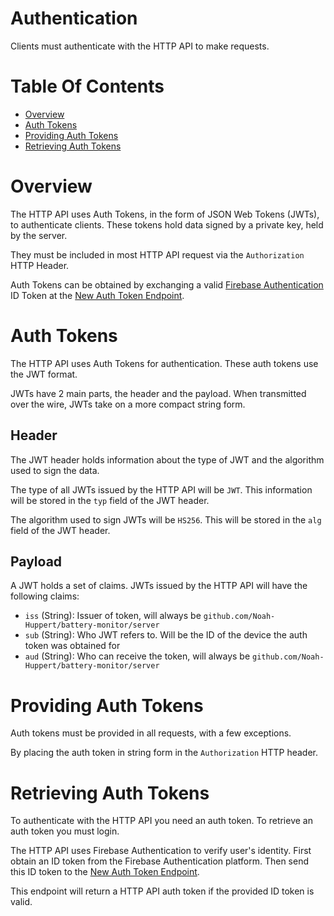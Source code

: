 # Authentication
Clients must authenticate with the HTTP API to make requests.

# Table Of Contents
- [Overview](#overview)
- [Auth Tokens](#auth-tokens)
- [Providing Auth Tokens](#providing-auth-tokens)
- [Retrieving Auth Tokens](#retrieving-auth-tokens)

# Overview
The HTTP API uses Auth Tokens, in the form of JSON Web Tokens (JWTs), to 
authenticate clients. These tokens hold data signed by a private key, 
held by the server.  

They must be included in most HTTP API request via the `Authorization` HTTP 
Header.  

Auth Tokens can be obtained by exchanging a valid 
[Firebase Authentication](https://firebase.google.com/docs/auth/) ID Token at 
the [New Auth Token Endpoint](/server/docs/endpoints/auth/tokens.md#create).

# Auth Tokens
The HTTP API uses Auth Tokens for authentication. These auth tokens use the 
JWT format.  

JWTs have 2 main parts, the header and the payload. When transmitted over the 
wire, JWTs take on a more compact string form.

## Header
The JWT header holds information about the type of JWT and the algorithm used 
to sign the data.  

The type of all JWTs issued by the HTTP API will be `JWT`. This information 
will be stored in the `typ` field of the JWT header.  

The algorithm used to sign JWTs will be `HS256`. This will be stored in the 
`alg` field of the JWT header.  

## Payload
A JWT holds a set of claims. JWTs issued by the HTTP API will have the 
following claims:

- `iss` (String): Issuer of token, will always be 
                  `github.com/Noah-Huppert/battery-monitor/server`
- `sub` (String): Who JWT refers to. Will be the ID of the device the auth token 
		  was obtained for
- `aud` (String): Who can receive the token, will always be 
                  `github.com/Noah-Huppert/battery-monitor/server`

# Providing Auth Tokens
Auth tokens must be provided in all requests, with a few exceptions.  

By placing the auth token in string form in the `Authorization` HTTP header.

# Retrieving Auth Tokens
To authenticate with the HTTP API you need an auth token. To retrieve an auth 
token you must login.  

The HTTP API uses Firebase Authentication to verify user's identity. First 
obtain an ID token from the Firebase Authentication platform. Then send this 
ID token to the [New Auth Token Endpoint](/server/docs/endpoints/auth/tokens.md#create).  

This endpoint will return a HTTP API auth token if the provided ID token is 
valid.  

